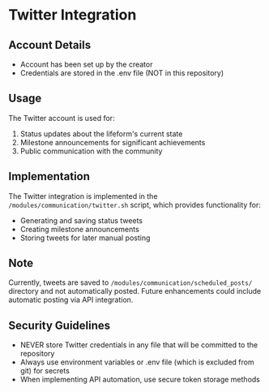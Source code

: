 # Twitter Integration

## Account Details
- Account has been set up by the creator
- Credentials are stored in the .env file (NOT in this repository)

## Usage
The Twitter account is used for:
1. Status updates about the lifeform's current state
2. Milestone announcements for significant achievements
3. Public communication with the community

## Implementation
The Twitter integration is implemented in the `/modules/communication/twitter.sh` script, which provides functionality for:
- Generating and saving status tweets
- Creating milestone announcements
- Storing tweets for later manual posting

## Note
Currently, tweets are saved to `/modules/communication/scheduled_posts/` directory and not automatically posted.
Future enhancements could include automatic posting via API integration.

## Security Guidelines
- NEVER store Twitter credentials in any file that will be committed to the repository
- Always use environment variables or .env file (which is excluded from git) for secrets
- When implementing API automation, use secure token storage methods